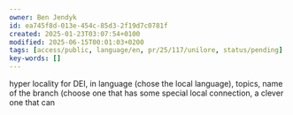 ```yaml
---
owner: Ben Jendyk
id: ea745f8d-013e-454c-85d3-2f19d7c0781f
created: 2025-01-23T03:07:54+0100
modified: 2025-06-15T00:01:03+0200
tags: [access/public, language/en, pr/25/117/unilore, status/pending]
key-words: []
---
```


hyper locality for DEI, in language (chose the local language), topics, name of the branch (choose one that has some special local connection, a clever one that can
